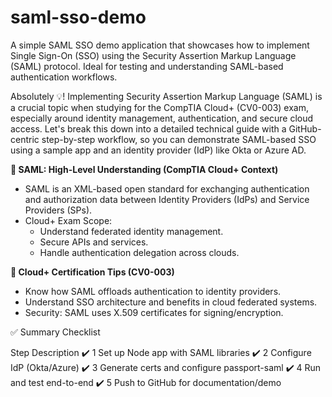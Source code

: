 # saml-sso-demo
A simple SAML SSO demo application that showcases how to implement Single Sign-On (SSO) using the Security Assertion Markup Language (SAML) protocol. Ideal for testing and understanding SAML-based authentication workflows.

Absolutely 💡! Implementing Security Assertion Markup Language (SAML) is a crucial topic when studying for the CompTIA Cloud+ (CV0-003) exam, especially around identity management, authentication, and secure cloud access. Let's break this down into a detailed technical guide with a GitHub-centric step-by-step workflow, so you can demonstrate SAML-based SSO using a sample app and an identity provider (IdP) like Okta or Azure AD.

**🔐 SAML: High-Level Understanding (CompTIA Cloud+ Context)**

- SAML is an XML-based open standard for exchanging authentication and authorization data between Identity Providers (IdPs) and Service Providers (SPs).
- Cloud+ Exam Scope:
  - Understand federated identity management.
  - Secure APIs and services.
  - Handle authentication delegation across clouds.
 
**🧠 Cloud+ Certification Tips (CV0-003)**

- Know how SAML offloads authentication to identity providers.
- Understand SSO architecture and benefits in cloud federated systems.
- Security: SAML uses X.509 certificates for signing/encryption.

✅ Summary Checklist

Step	Description
✔️ 1	Set up Node app with SAML libraries
✔️ 2	Configure IdP (Okta/Azure)
✔️ 3	Generate certs and configure passport-saml
✔️ 4	Run and test end-to-end
✔️ 5	Push to GitHub for documentation/demo
